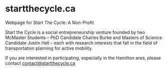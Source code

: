 startthecycle.ca
=======================

Webpage for Start The Cycle: A Non-Profit

Start the Cycle is a social entrepreneurship venture founded by two McMaster Students – PhD Candidate Charles Burke and Masters of Science Candidate Justin Hall – each with research interests that fall in the field of transportation planning for active mobility.

If you are interested in participating, especially in the Hamilton area, please contact contact@startthecycle.ca 
